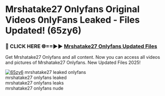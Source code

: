 # Mrshatake27 Onlyfans Original Videos 0nlyFans Leaked - Files Updated! (65zy6)

<h3>🔴 CLICK HERE 🌐==►► <a href="https://tinyurl.com/3hn5wdd3" rel="nofollow">Mrshatake27 Onlyfans Updated Files</a></h3>

Get Mrshatake27 Onlyfans and all content. Now you can access all videos and pictures of Mrshatake27 Onlyfans. New Updated Files 2025!

[![65zy6](https://i.imgur.com/4HnBqBT.gif)](https://tinyurl.com/3hn5wdd3)
mrshatake27 leaked onlyfans<br>
mrshatake27 onlyfans leaked<br>
mrshatake27 onlyfans leaks<br>
mrshatake27 onlyfans nude